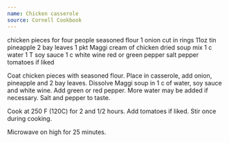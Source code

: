 ```yaml
---
name: Chicken casserole
source: Cornell Cookbook
---
```


chicken pieces for four people
seasoned flour
1 onion cut in rings
11oz tin pineapple
2 bay leaves
1 pkt Maggi cream of chicken dried soup mix
1 c water
1 T soy sauce 
1 c white wine
red or green pepper
salt 
pepper
tomatoes if liked

Coat chicken pieces with seasoned flour.  Place in casserole, add onion, pineapple and 2 bay leaves.  Dissolve Maggi soup in 1 c of water, soy sauce and white wine.  Add green or red pepper.  More water may be added if necessary.  Salt and pepper to taste.

Cook at 250 F (120C) for 2 and 1/2 hours.  Add tomatoes if liked.  Stir once during cooking.

Microwave on high for 25 minutes.

